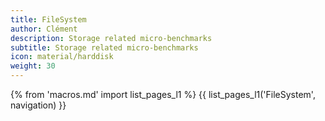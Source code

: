 ```yaml
---
title: FileSystem
author: Clément
description: Storage related micro-benchmarks
subtitle: Storage related micro-benchmarks
icon: material/harddisk
weight: 30
---
```


{% from 'macros.md' import list_pages_l1 %}
{{ list_pages_l1('FileSystem', navigation) }}

